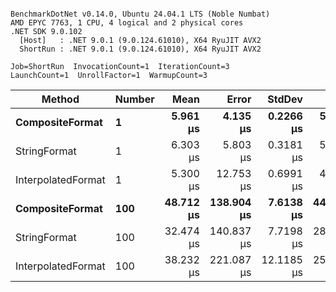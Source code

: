 ```

BenchmarkDotNet v0.14.0, Ubuntu 24.04.1 LTS (Noble Numbat)
AMD EPYC 7763, 1 CPU, 4 logical and 2 physical cores
.NET SDK 9.0.102
  [Host]   : .NET 9.0.1 (9.0.124.61010), X64 RyuJIT AVX2
  ShortRun : .NET 9.0.1 (9.0.124.61010), X64 RyuJIT AVX2

Job=ShortRun  InvocationCount=1  IterationCount=3  
LaunchCount=1  UnrollFactor=1  WarmupCount=3  

```
| Method             | Number | Mean      | Error      | StdDev     | Min       | Max       | Allocated |
|------------------- |------- |----------:|-----------:|-----------:|----------:|----------:|----------:|
| **CompositeFormat**    | **1**      |  **5.961 μs** |   **4.135 μs** |  **0.2266 μs** |  **5.700 μs** |  **6.112 μs** |     **872 B** |
| StringFormat       | 1      |  6.303 μs |   5.803 μs |  0.3181 μs |  5.942 μs |  6.543 μs |     608 B |
| InterpolatedFormat | 1      |  5.300 μs |  12.753 μs |  0.6991 μs |  4.769 μs |  6.092 μs |     872 B |
| **CompositeFormat**    | **100**    | **48.712 μs** | **138.904 μs** |  **7.6138 μs** | **44.053 μs** | **57.498 μs** |   **14048 B** |
| StringFormat       | 100    | 32.474 μs | 140.837 μs |  7.7198 μs | 28.003 μs | 41.389 μs |   16736 B |
| InterpolatedFormat | 100    | 38.232 μs | 221.087 μs | 12.1185 μs | 25.428 μs | 49.523 μs |   14048 B |
